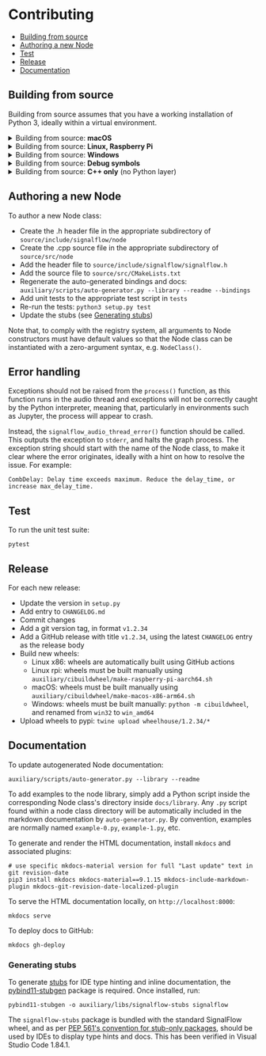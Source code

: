 # Contributing

- [Building from source](#building-from-source)
- [Authoring a new Node](#authoring-a-new-node)
- [Test](#test)
- [Release](#release)
- [Documentation](#documentation)

## Building from source

Building from source assumes that you have a working installation of Python 3, ideally within a virtual environment.

<details>
<summary>Building from source: <b>macOS</b></summary>

### macOS

To build on macOS from source, install dependencies with Homebrew:
```
brew install cmake libsndfile
curl https://raw.githubusercontent.com/mackron/miniaudio/master/miniaudio.h -o source/include/signalflow/node/io/output/miniaudio-library.h
```

Clone this repository, then build and install with `pip`:
```
pip3 install .
```
</details>

<details>
<summary>Building from source: <b>Linux, Raspberry Pi</b></summary>

### Linux, Raspberry Pi

SignalFlow supports Linux (verified on Ubuntu 20.04 and Raspberry Pi OS buster) with alsa and pulseaudio backends.

To build the Python library from source on Linux, install dependencies with apt:
```
# If on Raspberry Pi: libfftw3-dev
apt-get install -y git cmake g++ python3-pip libasound2-dev libsndfile1-dev fftw3-dev
curl https://raw.githubusercontent.com/mackron/miniaudio/master/miniaudio.h -o source/include/signalflow/node/io/output/miniaudio-library.h
```

Clone this repository, then build and install with `pip`:
```
pip3 install .
```

</details>

<details>
<summary>Building from source: <b>Windows</b></summary>

### Windows

The build process for SignalFlow on 64-bit Windows has been verified with Visual Studio 2022 and CMake.

- Download Windows binaries of [FFTW](http://fftw.org/install/windows.html) and [libsndfile](https://github.com/libsndfile/libsndfile/releases/), and unzip them in the same filesystem location as the `signalflow` source directory
- Install Python 3, and dependencies: `python -m pip install build delvewheel`
- Build the binary wheel: `python -m build --wheel`
- Copy the libsndfile and fftw binaries into `dlls`
- Bundle the DLL dependencies with the wheel: `python -m delvewheel repair --add-path=dlls *.whl`

</details>

<details>
<summary>Building from source: <b>Debug symbols</b></summary>

To build the Python libraries with debug symbols:
```
python3 setup.py build --debug install
```
</details>

<details>
<summary>Building from source: <b>C++ only</b> (no Python layer)</summary>

To build and install the C++ core without the Python binding layer:
```
mkdir build
cd build
cmake ..
make -j8
```

To build with debug symbols, include `-DCMAKE_BUILD_TYPE=Debug` when calling `cmake`.

</details>


## Authoring a new Node

To author a new Node class:

- Create the .h header file in the appropriate subdirectory of `source/include/signalflow/node`
- Create the .cpp source file in the appropriate subdirectory of `source/src/node`
- Add the header file to `source/include/signalflow/signalflow.h`
- Add the source file to `source/src/CMakeLists.txt`
- Regenerate the auto-generated bindings and docs: `auxiliary/scripts/auto-generator.py --library --readme --bindings`
- Add unit tests to the appropriate test script in `tests`
- Re-run the tests: `python3 setup.py test`
- Update the stubs (see [Generating stubs](#generating-stubs))

Note that, to comply with the registry system, all arguments to Node constructors must have default values so that the Node class can be instantiated with a zero-argument syntax, e.g. `NodeClass()`.

## Error handling

Exceptions should not be raised from the `process()` function, as this function runs in the audio thread and exceptions will not be correctly caught by the Python interpreter, meaning that, particularly in environments such as Jupyter, the process will appear to crash.

Instead, the `signalflow_audio_thread_error()` function should be called. This outputs the exception to `stderr`, and halts the graph process. The exception string should start with the name of the Node class, to make it clear where the error originates, ideally with a hint on how to resolve the issue. For example:

```
CombDelay: Delay time exceeds maximum. Reduce the delay_time, or increase max_delay_time.
```

## Test

To run the unit test suite:
```
pytest
```

## Release

For each new release:

- Update the version in `setup.py`
- Add entry to `CHANGELOG.md`
- Commit changes
- Add a git version tag, in format `v1.2.34`
- Add a GitHub release with title `v1.2.34`, using the latest `CHANGELOG` entry as the release body 
- Build new wheels:
  - Linux x86: wheels are automatically built using GitHub actions
  - Linux rpi: wheels must be built manually using `auxiliary/cibuildwheel/make-raspberry-pi-aarch64.sh`
  - macOS: wheels must be built manually using `auxiliary/cibuildwheel/make-macos-x86-arm64.sh`
  - Windows: wheels must be built manually: `python -m cibuildwheel`, and renamed from `win32` to `win_amd64`
- Upload wheels to pypi: `twine upload wheelhouse/1.2.34/*`

## Documentation

To update autogenerated Node documentation:

```
auxiliary/scripts/auto-generator.py --library --readme
```

To add examples to the node library, simply add a Python script inside the corresponding Node class's directory inside `docs/library`. Any `.py` script found within a node class directory will be automatically included in the markdown documentation by `auto-generator.py`. By convention, examples are normally named `example-0.py`, `example-1.py`, etc.

To generate and render the HTML documentation, install `mkdocs` and associated plugins:

```
# use specific mkdocs-material version for full "Last update" text in git revision-date
pip3 install mkdocs mkdocs-material==9.1.15 mkdocs-include-markdown-plugin mkdocs-git-revision-date-localized-plugin
```

To serve the HTML documentation locally, on `http://localhost:8000`:
```
mkdocs serve
```

To deploy docs to GitHub:
```
mkdocs gh-deploy
```

### Generating stubs

To generate [stubs](https://peps.python.org/pep-0561/) for IDE type hinting and inline documentation, the [pybind11-stubgen](https://github.com/sizmailov/pybind11-stubgen) package is required. Once installed, run:

```
pybind11-stubgen -o auxiliary/libs/signalflow-stubs signalflow
```

The `signalflow-stubs` package is bundled with the standard SignalFlow wheel, and as per [PEP 561's convention for stub-only packages](https://peps.python.org/pep-0561/#stub-only-packages), should be used by IDEs to display type hints and docs. This has been verified in Visual Studio Code 1.84.1.
